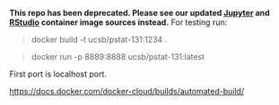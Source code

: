 **This repo has been deprecated.  Please see our updated [Jupyter](https://github.com/UCSB-PSTAT/jupyter-base) and [RStudio](https://github.com/UCSB-PSTAT/base-rstudio) container image sources instead.**
For testing run:

> docker build -t ucsb/pstat-131:1234 .

> docker run -p 8889:8888 ucsb/pstat-131:latest

First port is localhost port.

https://docs.docker.com/docker-cloud/builds/automated-build/
